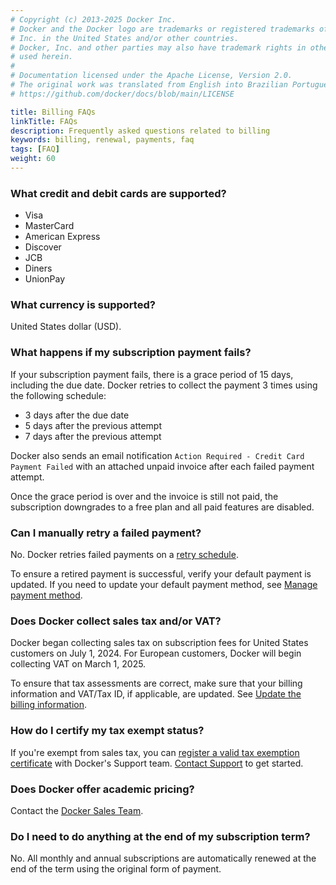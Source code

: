 ```yaml
---
# Copyright (c) 2013-2025 Docker Inc.
# Docker and the Docker logo are trademarks or registered trademarks of Docker,
# Inc. in the United States and/or other countries.
# Docker, Inc. and other parties may also have trademark rights in other terms
# used herein.
#
# Documentation licensed under the Apache License, Version 2.0.
# The original work was translated from English into Brazilian Portuguese.
# https://github.com/docker/docs/blob/main/LICENSE

title: Billing FAQs
linkTitle: FAQs
description: Frequently asked questions related to billing
keywords: billing, renewal, payments, faq
tags: [FAQ]
weight: 60
---
```

### What credit and debit cards are supported?

- Visa
- MasterCard
- American Express
- Discover
- JCB
- Diners
- UnionPay

### What currency is supported?

United States dollar (USD).

### What happens if my subscription payment fails?

If your subscription payment fails, there is a grace period of 15 days, including the due date. Docker retries to collect the payment 3 times using the following schedule:

- 3 days after the due date
- 5 days after the previous attempt
- 7 days after the previous attempt

Docker also sends an email notification `Action Required - Credit Card Payment Failed` with an attached unpaid invoice after each failed payment attempt.

Once the grace period is over and the invoice is still not paid, the subscription downgrades to a free plan and all paid features are disabled.

### Can I manually retry a failed payment?

No. Docker retries failed payments on a [retry schedule](/manuals/billing/faqs.md#what-happens-if-my-subscription-payment-fails).

To ensure a retired payment is successful, verify your default payment is
updated. If you need to update your default payment method, see
[Manage payment method](/manuals/billing/payment-method.md#manage-payment-method).

### Does Docker collect sales tax and/or VAT?

Docker began collecting sales tax on subscription fees for United States customers on July 1, 2024. For European customers, Docker will begin collecting VAT on March 1, 2025.

To ensure that tax assessments are correct, make sure that your billing information and VAT/Tax ID, if applicable, are updated. See [Update the billing information](/billing/details/).

### How do I certify my tax exempt status?

If you're exempt from sales tax, you can [register a valid tax exemption certificate](./tax-certificate.md) with Docker's Support team. [Contact Support](https://hub.docker.com/support/contact) to get started.

### Does Docker offer academic pricing?

Contact the [Docker Sales Team](https://www.docker.com/company/contact).

### Do I need to do anything at the end of my subscription term?

No. All monthly and annual subscriptions are automatically renewed at the end of the term using the original form of payment.
